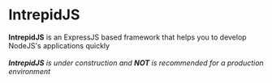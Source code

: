 IntrepidJS
==========

<b>IntrepidJS</b> is an ExpressJS based framework that helps you to develop NodeJS's applications quickly
<br />
<br />
<i><b>IntrepidJS</b> is under construction and <b>NOT</b> is recommended for a production environment</i>
